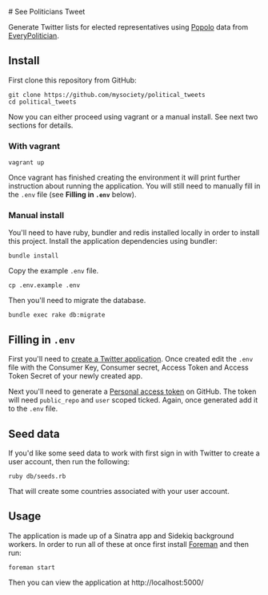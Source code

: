 # See Politicians Tweet

Generate Twitter lists for elected representatives using [Popolo](http://www.popoloproject.com) data from [EveryPolitician](http://everypolitician.org).

## Install

First clone this repository from GitHub:

    git clone https://github.com/mysociety/political_tweets
    cd political_tweets

Now you can either proceed using vagrant or a manual install. See next two sections for details.

### With vagrant

    vagrant up

Once vagrant has finished creating the environment it will print further instruction about running the application. You will still need to manually fill in the `.env` file (see **Filling in `.env`** below).

### Manual install

You'll need to have ruby, bundler and redis installed locally in order to install this project.
Install the application dependencies using bundler:

    bundle install

Copy the example `.env` file.

    cp .env.example .env

Then you'll need to migrate the database.

    bundle exec rake db:migrate

## Filling in `.env`

First you'll need to [create a Twitter application](https://apps.twitter.com). Once created edit the `.env` file with the Consumer Key, Consumer secret, Access Token and Access Token Secret of your newly created app.

Next you'll need to generate a [Personal access token](https://github.com/settings/tokens) on GitHub. The token will need `public_repo` and `user` scoped ticked. Again, once generated add it to the `.env` file.

## Seed data

If you'd like some seed data to work with first sign in with Twitter to create a user account, then run the following:

    ruby db/seeds.rb

That will create some countries associated with your user account.

## Usage

The application is made up of a Sinatra app and Sidekiq background workers. In order to run all of these at once first install [Foreman](https://github.com/ddollar/foreman#installation) and then run:

    foreman start

Then you can view the application at http://localhost:5000/
